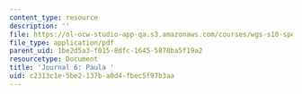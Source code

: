 ```yaml
---
content_type: resource
description: ''
file: https://ol-ocw-studio-app-qa.s3.amazonaws.com/courses/wgs-s10-special-topics-in-women-gender-studies-seminar-latina-womens-voices-spring-2010/c2313c1e5be2137ba0d4fbec5f97b3aa_MITWGS_S10S10_jrnl_paula.pdf
file_type: application/pdf
parent_uid: 1be2d5a3-f015-8dfc-1645-5878ba5f19a2
resourcetype: Document
title: 'Journal 6: Paula '
uid: c2313c1e-5be2-137b-a0d4-fbec5f97b3aa
---
```

